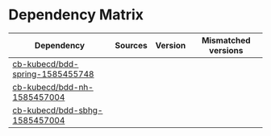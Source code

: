 # Dependency Matrix

Dependency | Sources | Version | Mismatched versions
---------- | ------- | ------- | -------------------
[cb-kubecd/bdd-spring-1585455748](https://github.com/cb-kubecd/bdd-spring-1585455748.git) |  | []() | 
[cb-kubecd/bdd-nh-1585457004](https://github.com/cb-kubecd/bdd-nh-1585457004.git) |  | []() | 
[cb-kubecd/bdd-sbhg-1585457004](https://github.com/cb-kubecd/bdd-sbhg-1585457004.git) |  | []() | 
